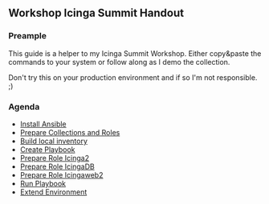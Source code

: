 ## Workshop Icinga Summit Handout

### Preample

This guide is a helper to my Icinga Summit Workshop.
Either copy&paste the commands to your system or follow along as I demo the collection.

Don't try this on your production environment and if so I'm not responsible. ;)

### Agenda

* [Install Ansible](docs/01-install-ansible.md)
* [Prepare Collections and Roles](docs/02-prepare-collections-and-roles.md)
* [Build local inventory](docs/03-build-local-inventory.md)
* [Create Playbook](docs/04-create-playbook.md)
* [Prepare Role Icinga2](docs/05-prepare-role-icinga2.md)
* [Prepare Role IcingaDB](docs/06-prepare-icingadb.md)
* [Prepare Role Icingaweb2](docs/07-prepare-icingaweb2.md)
* [Run Playbook](docs/08-run-playbook.md)
* [Extend Environment](docs/09-extend-environment.md)
